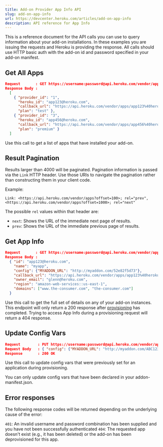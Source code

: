 ```yaml
---
title: Add-on Provider App Info API
slug: add-on-app-info
url: https://devcenter.heroku.com/articles/add-on-app-info
description: API reference for App Info
---
```


This is a reference document for the API calls you can use to query information about your add-on installations. In these examples you are issuing the requests and Heroku is providing the response. All calls should use HTTP basic auth with the add-on id and password specified in your add-on manifest.


## Get All Apps

``` json
Request       : GET https://username:password@api.heroku.com/vendor/apps
Response Body : 
  [
    { "provider_id": "1",
      "heroku_id": "app123@heroku.com",
      "callback_url": "https://api.heroku.com/vendor/apps/app123%40heroku.com",
      "plan": "test" },
    { "provider_id": "3",
      "heroku_id": "app456@heroku.com",
      "callback_url": "https://api.heroku.com/vendor/apps/app456%40heroku.com",
      "plan": "premium" }
  ]
```

Use this call to get a list of apps that have installed your add-on.

## Result Pagination

Results larger than 4000 will be paginated. Pagination information is passed
via the `Link` HTTP header. Use those URIs to navigate the pagination rather
than constructing them in your client code.

Example:

```
Link: <https://api.heroku.com/vendor/apps?offset=100>; rel="prev",   <https://api.heroku.com/vendor/apps?offset=1000>; rel="next"
```

The possible `rel` values within that header are:

- `next`: Shows the URL of the immediate next page of results.
- `prev`: Shows the URL of the immediate previous page of results.

## Get App Info

```  json
Request       : GET https://username:password@api.heroku.com/vendor/apps/:heroku_id
Response Body : 
  { "id": "app123@heroku.com",
    "name": "myapp",
    "config": {"MYADDON_URL": "http://myaddon.com/52e82f5d73"},
    "callback_url": "https://api.heroku.com/vendor/apps/app123%40heroku.com",
    "owner_email": "glenn@heroku.com",
    "region": "amazon-web-services::us-east-1",
    "domains": ["www.the-consumer.com", "the-consumer.com"]
  }
```
Use this call to get the full set of details on any of your add-on instances. This endpoint will only return a 200 response after [provisioning](https://devcenter.heroku.com/articles/add-on-provider-api#provision) has completed. Trying to access App Info during a provisioning request will return a 404 response.

## Update Config Vars

``` json
Request        : PUT https://username:password@api.heroku.com/vendor/apps/:heroku_id
Request Body   : { "config": {"MYADDON_URL": "http://myaddon.com/ABC123"}}
Response       : 200 OK
```

Use this call to update config vars that were previously set for an application during provisioning.

You can only update config vars that have been declared in your addon-manifest.json.

## Error responses

The following response codes will be returned depending on the underlying cause of the error:

`401`: An invalid username and password combination has been supplied and you have not been successfully authenticated
`404`: The requested app doesn't exist (e.g., it has been deleted) or the add-on has been deprovisioned for this app.